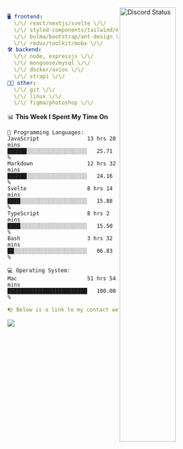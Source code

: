 
<a href="https://discord.com/users/279302975371870218" target="_blank">
    <img width="50%" align="right" alt="Discord Status" src="https://lanyard.cnrad.dev/api/279302975371870218?bg=161B22&borderRadius=5px%205px%200%200&hideTimestamp=true&idleMessage=Just%20chillin%27%20at%20the%20moment&animated=true">
</a>

```yaml
🖥️ frontend: 
  \/\/ react/nextjs/svelte \/\/
  \/\/ styled-components/tailwind/mui/
  \/\/ bulma/bootstrap/ant-design \/\/
  \/\/ redux/toolkit/mobx \/\/
🛠 backend: 
  \/\/ node, expressjs \/\/
  \/\/ mongoose/mysql \/\/
  \/\/ docker/axios \/\/
  \/\/ strapi \/\/
👨‍💻 other: 
  \/\/ git \/\/ 
  \/\/ linux \/\/
  \/\/ figma/photoshop \/\/
```
<!--START_SECTION:waka-->
📊 **This Week I Spent My Time On** 

```text
💬 Programming Languages: 
JavaScript               13 hrs 20 mins      ██████░░░░░░░░░░░░░░░░░░░   25.71 % 
Markdown                 12 hrs 32 mins      ██████░░░░░░░░░░░░░░░░░░░   24.16 % 
Svelte                   8 hrs 14 mins       ████░░░░░░░░░░░░░░░░░░░░░   15.88 % 
TypeScript               8 hrs 2 mins        ████░░░░░░░░░░░░░░░░░░░░░   15.50 % 
Bash                     3 hrs 32 mins       ██░░░░░░░░░░░░░░░░░░░░░░░   06.83 % 

💻 Operating System: 
Mac                      51 hrs 54 mins      █████████████████████████   100.00 % 
```


<!--END_SECTION:waka-->
```yaml
📭 Below is a link to my contact website 
```
<a href="https://mxns.xyz" target="_black"> <img src="https://img.shields.io/badge/website-161B22?style=for-the-badge&logo=About.me&logoColor=white"></img> <a/>
